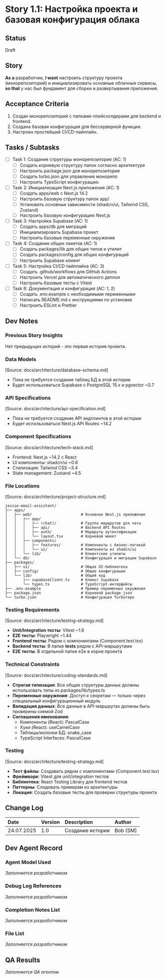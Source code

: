 # Story 1.1: Настройка проекта и базовая конфигурация облака

## Status
Draft

## Story
**As a** разработчик,
**I want** настроить структуру проекта (монорепозиторий) и инициализировать основные облачные сервисы,
**so that** у нас был фундамент для сборки и развертывания приложения.

## Acceptance Criteria
1. Создан монорепозиторий с папками-плейсхолдерами для backend и frontend.
2. Создана базовая конфигурация для бессерверной функции.
3. Настроен простейший CI/CD-пайплайн.

## Tasks / Subtasks
- [ ] Task 1: Создание структуры монорепозитория (AC: 1)
  - [ ] Создать корневую структуру папок согласно архитектуре
  - [ ] Настроить package.json для монорепозитория
  - [ ] Создать turbo.json для управления монорепо
  - [ ] Настроить TypeScript конфигурацию
- [ ] Task 2: Инициализация Next.js приложения (AC: 1)
  - [ ] Создать apps/web с Next.js 14.2
  - [ ] Настроить базовую структуру папок app/
  - [ ] Установить основные зависимости (shadcn/ui, Tailwind CSS, Zustand)
  - [ ] Настроить базовую конфигурацию Next.js
- [ ] Task 3: Настройка Supabase (AC: 1)
  - [ ] Создать apps/db для миграций
  - [ ] Инициализировать Supabase проект
  - [ ] Настроить базовые переменные окружения
- [ ] Task 4: Создание общих пакетов (AC: 1)
  - [ ] Создать packages/lib для общих типов и утилит
  - [ ] Создать packages/config для общих конфигураций
  - [ ] Настроить Supabase клиент
- [ ] Task 5: Настройка CI/CD пайплайна (AC: 3)
  - [ ] Создать .github/workflows для GitHub Actions
  - [ ] Настроить Vercel для автоматического деплоя
  - [ ] Настроить базовые тесты с Vitest
- [ ] Task 6: Документация и конфигурация (AC: 1, 2)
  - [ ] Создать .env.example с необходимыми переменными
  - [ ] Написать README.md с инструкциями по установке
  - [ ] Настроить ESLint и Prettier

## Dev Notes

### Previous Story Insights
Нет предыдущих историй - это первая история проекта.

### Data Models
[Source: docs/architecture/database-schema.md]
- Пока не требуется создание таблиц БД в этой истории
- Будет использоваться Supabase с PostgreSQL 15.x и pgvector ~0.7

### API Specifications
[Source: docs/architecture/api-specification.md]
- Пока не требуется создание API эндпоинтов в этой истории
- Будет использоваться Next.js API Routes ~14.2

### Component Specifications
[Source: docs/architecture/tech-stack.md]
- Frontend: Next.js ~14.2 с React
- UI компоненты: shadcn/ui ~0.8
- Стилизация: Tailwind CSS ~3.4
- State management: Zustand ~4.5

### File Locations
[Source: docs/architecture/project-structure.md]
```
jessie-email-assistant/
├── apps/
│   ├── web/                      # Основное Next.js приложение
│   │   ├── app/
│   │   │   ├── (chat)/           # Группа маршрутов для чата
│   │   │   ├── api/              # Backend API Routes
│   │   │   ├── auth/             # Маршруты аутентификации
│   │   │   └── layout.tsx        # Корневой макет
│   │   ├── components/
│   │   │   ├── features/         # Компоненты с бизнес-логикой
│   │   │   └── ui/               # Компоненты из shadcn/ui
│   │   └── lib/                  # Клиентские утилиты
│   └── db/                       # Конфигурация и миграции Supabase
├── packages/
│   ├── ui/                       # Общая UI-библиотека
│   ├── config/                   # Общие конфигурации
│   └── lib/                      # Общий код
│       ├── supabaseClient.ts     # Клиент Supabase
│       └── types.ts              # TypeScript-интерфейсы
├── .env.example                  # Пример переменных окружения
├── package.json                  # Корневой package.json
└── turbo.json                    # Конфигурация Turborepo
```

### Testing Requirements
[Source: docs/architecture/testing-strategy.md]
- **Unit/Integration тесты**: Vitest ~1.6
- **E2E тесты**: Playwright ~1.44
- **Frontend тесты**: Рядом с компонентами (Component.test.tsx)
- **Backend тесты**: В папке __tests__ рядом с API-маршрутами
- **E2E тесты**: В отдельной папке e2e в корне проекта

### Technical Constraints
[Source: docs/architecture/coding-standards.md]
- **Строгая типизация**: Все общие структуры данных должны использовать типы из packages/lib/types.ts
- **Переменные окружения**: Доступ к секретам — только через специальный конфигурационный модуль
- **Валидация данных**: Все данные в API-маршрутах должны быть проверены схемой Zod
- **Соглашения именования**:
  - Компоненты (React): PascalCase
  - Хуки (React): useCamelCase
  - Таблицы/колонки БД: snake_case
  - TypeScript Interfaces: PascalCase

### Testing
[Source: docs/architecture/testing-strategy.md]
- **Тест файлы**: Создавать рядом с компонентами (Component.test.tsx)
- **Фреймворк**: Vitest для unit/integration тестов
- **Библиотека**: React Testing Library для frontend тестов
- **Паттерны**: Следовать примерам из архитектуры
- **Локация**: Создать базовые тесты для проверки структуры проекта

## Change Log
| Date | Version | Description | Author |
| :---- | :---- | :---- | :---- |
| 24.07.2025 | 1.0 | Создание истории | Bob (SM) |

## Dev Agent Record

### Agent Model Used
*Заполняется разработчиком*

### Debug Log References
*Заполняется разработчиком*

### Completion Notes List
*Заполняется разработчиком*

### File List
*Заполняется разработчиком*

## QA Results
*Заполняется QA агентом* 